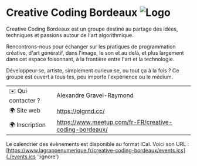 # Creative Coding Bordeaux ![Logo](./logo-creative-coding-bdx.png ':size=100')
Creative Coding Bordeaux est un groupe destiné au partage des idées, techniques et passions autour de l'art algorithmique.

Rencontrons-nous pour échanger sur les pratiques de programmation créative, d'art génératif, dans l'image, le son et au delà, et plus largement dans cet espace foisonnant, à la frontière entre l'art et la technologie.

Développeur·se, artiste, simplement curieux·se, ou tout ça à la fois ? Ce groupe est ouvert à tous·tes, peu importe l'expérience ou le médium.

|                                |     |
| ------------------------------ | --- |
| ✉️ Qui contacter ?              | Alexandre Gravel-Raymond |
| 🌍 Site web                    | https://plgrnd.cc/ |
| 🌍 Inscription                   | https://www.meetup.com/fr-FR/creative-coding-bordeaux/ |

Le calendrier des évènements est disponible au format iCal.
Voici son URL : [https://www.lagrappenumerique.fr/creative-coding-bordeaux/events.ics](./events.ics ':ignore')

<!-- EVENTS:START -->
<!-- EVENTS:END -->
